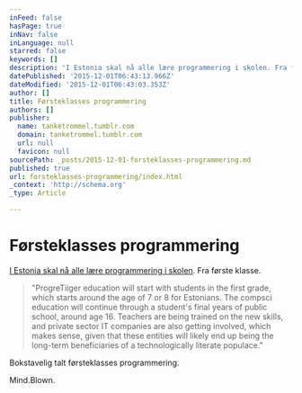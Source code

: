```yaml
---
inFeed: false
hasPage: true
inNav: false
inLanguage: null
starred: false
keywords: []
description: 'I Estonia skal nå alle lære programmering i skolen. Fra første klasse. '
datePublished: '2015-12-01T06:43:13.966Z'
dateModified: '2015-12-01T06:43:03.353Z'
author: []
title: Førsteklasses programmering
authors: []
publisher:
  name: tanketrommel.tumblr.com
  domain: tanketrommel.tumblr.com
  url: null
  favicon: null
sourcePath: _posts/2015-12-01-forsteklasses-programmering.md
published: true
url: forsteklasses-programmering/index.html
_context: 'http://schema.org'
_type: Article

---
```

# Førsteklasses programmering

[I Estonia skal nå alle lære programmering i skolen][0]. Fra første klasse.

> "ProgreTiiger education will start with students in the first grade, which starts around the age of 7 or 8 for Estonians. The compsci education will continue through a student's final years of public school, around age 16\. Teachers are being trained on the new skills, and private sector IT companies are also getting involved, which makes sense, given that these entities will likely end up being the long-term beneficiaries of a technologically literate populace."

Bokstavelig talt førsteklasses programmering.

Mind.Blown.

[0]: http://venturebeat.com/2012/09/04/estonia-code-academy/